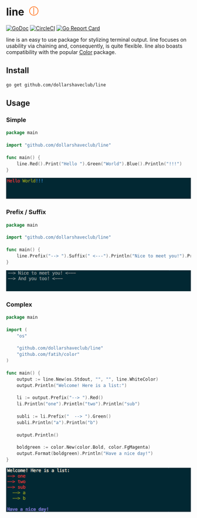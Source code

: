 # line   &nbsp;<img src="doc/images/line-v.png" width="25" height="25"/>
[![GoDoc](https://godoc.org/github.com/dollarshaveclub/line?status.svg)](http://godoc.org/github.com/dollarshaveclub/line)
[![CircleCI](https://circleci.com/gh/dollarshaveclub/line/tree/master.svg?style=shield)](https://circleci.com/gh/dollarshaveclub/line/tree/master)
[![Go Report Card](https://goreportcard.com/badge/github.com/dollarshaveclub/line)](https://goreportcard.com/report/github.com/dollarshaveclub/line)

line is an easy to use package for stylizing terminal output. line focuses on usability via chaining and, consequently, is quite flexible. line also boasts compatibility with the popular [Color](https://github.com/fatih/color) package.

## Install

```bash
go get github.com/dollarshaveclub/line
```

## Usage

### Simple

```go
package main

import "github.com/dollarshaveclub/line"

func main() {
    line.Red().Print("Hello ").Green("World").Blue().Println("!!!")
}
```
![Simple Usage](doc/images/simple.png)

### Prefix / Suffix

```go
package main

import "github.com/dollarshaveclub/line"

func main() {
	line.Prefix("--> ").Suffix(" <---").Println("Nice to meet you!").Println("And you too!")
}
```
![Prefix / Suffix Usage](doc/images/prefix-suffix.png)

### Complex

```go
package main

import (
	"os"

	"github.com/dollarshaveclub/line"
	"github.com/fatih/color"
)

func main() {
	output := line.New(os.Stdout, "", "", line.WhiteColor)
	output.Println("Welcome! Here is a list:")

	li := output.Prefix("--> ").Red()
	li.Println("one").Println("two").Println("sub")

	subli := li.Prefix("  --> ").Green()
	subli.Println("a").Println("b")

	output.Println()

	boldgreen := color.New(color.Bold, color.FgMagenta)
	output.Format(boldgreen).Println("Have a nice day!")
}
```
![Complex Usage](doc/images/complex.png)